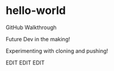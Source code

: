 # hello-world
GitHub Walkthrough

Future Dev in the making!

Experimenting with cloning and pushing!

EDIT EDIT EDIT

